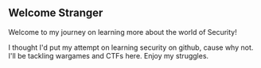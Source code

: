 ## Welcome Stranger
Welcome to my journey on learning more about the world of Security!

I thought I'd put my attempt on learning security on github, cause why not.
I'll be tackling wargames and CTFs here. Enjoy my struggles.

